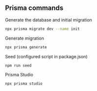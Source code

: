 ## Prisma commands

Generate the database and initial migration

```bash
npx prisma migrate dev --name init
```

Generate migration

```bash
npx prisma generate
```

Seed (configured script in package.json)

```bash
npm run seed
```

Prisma Studio

```
npx prisma studio
```
